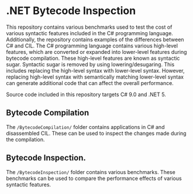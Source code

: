 # .NET Bytecode Inspection
This repository contains various benchmarks used to test the cost of various syntactic features included in the C# programming language. Additionally, the repository contains examples of the differences between C# and CIL. The C# programming language contains various high-level features, which are converted or expanded into lower-level features during bytecode compilation. These high-level features are known as syntactic sugar. Syntactic sugar is removed by using lowering/desugaring. This includes replacing the high-level syntax with lower-level syntax. However, replacing high-level syntax with semantically matching lower-level syntax can generate additional code that can affect the overall performance.

Source code included in this repository targets C# 9.0 and .NET 5.

## Bytecode Compilation
The `/BytecodeCompilation/` folder contains applications in C# and disassembled CIL. These can be used to inspect the changes made during the compilation.

## Bytecode Inspection.
The `/BytecodeInspection/` folder contains various benchmarks. These benchmarks can be used to compare the performance effects of various syntactic features.